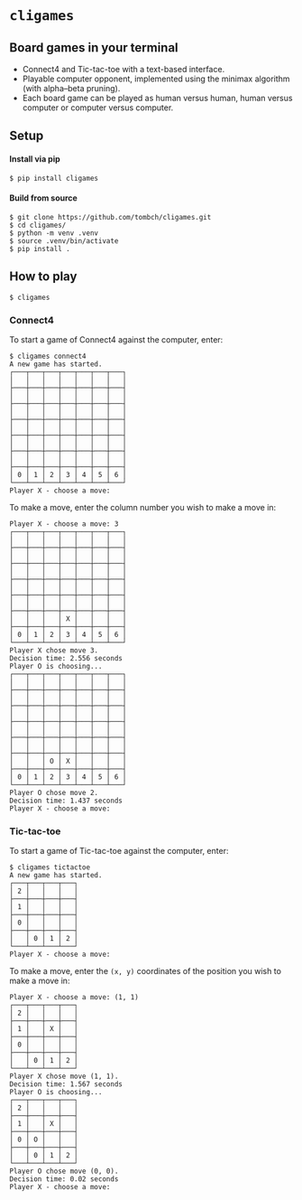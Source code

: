 # `cligames`

## Board games in your terminal
* Connect4 and Tic-tac-toe with a text-based interface.
* Playable computer opponent, implemented using the minimax algorithm (with alpha–beta pruning).
* Each board game can be played as human versus human, human versus computer or computer versus computer.

## Setup

#### Install via pip

```
$ pip install cligames
```

#### Build from source

```
$ git clone https://github.com/tombch/cligames.git
$ cd cligames/
$ python -m venv .venv
$ source .venv/bin/activate
$ pip install .
```

## How to play
```
$ cligames
```

### Connect4

To start a game of Connect4 against the computer, enter:
```
$ cligames connect4
A new game has started.
┌───┬───┬───┬───┬───┬───┬───┐
│   │   │   │   │   │   │   │
├───┼───┼───┼───┼───┼───┼───┤
│   │   │   │   │   │   │   │
├───┼───┼───┼───┼───┼───┼───┤
│   │   │   │   │   │   │   │
├───┼───┼───┼───┼───┼───┼───┤
│   │   │   │   │   │   │   │
├───┼───┼───┼───┼───┼───┼───┤
│   │   │   │   │   │   │   │
├───┼───┼───┼───┼───┼───┼───┤
│   │   │   │   │   │   │   │
├───┼───┼───┼───┼───┼───┼───┤
│ 0 │ 1 │ 2 │ 3 │ 4 │ 5 │ 6 │
└───┴───┴───┴───┴───┴───┴───┘
Player X - choose a move: 
```

To make a move, enter the column number you wish to make a move in:
```
Player X - choose a move: 3   
┌───┬───┬───┬───┬───┬───┬───┐
│   │   │   │   │   │   │   │
├───┼───┼───┼───┼───┼───┼───┤
│   │   │   │   │   │   │   │
├───┼───┼───┼───┼───┼───┼───┤
│   │   │   │   │   │   │   │
├───┼───┼───┼───┼───┼───┼───┤
│   │   │   │   │   │   │   │
├───┼───┼───┼───┼───┼───┼───┤
│   │   │   │   │   │   │   │
├───┼───┼───┼───┼───┼───┼───┤
│   │   │   │ X │   │   │   │
├───┼───┼───┼───┼───┼───┼───┤
│ 0 │ 1 │ 2 │ 3 │ 4 │ 5 │ 6 │
└───┴───┴───┴───┴───┴───┴───┘
Player X chose move 3.
Decision time: 2.556 seconds
Player O is choosing... 
┌───┬───┬───┬───┬───┬───┬───┐
│   │   │   │   │   │   │   │
├───┼───┼───┼───┼───┼───┼───┤
│   │   │   │   │   │   │   │
├───┼───┼───┼───┼───┼───┼───┤
│   │   │   │   │   │   │   │
├───┼───┼───┼───┼───┼───┼───┤
│   │   │   │   │   │   │   │
├───┼───┼───┼───┼───┼───┼───┤
│   │   │   │   │   │   │   │
├───┼───┼───┼───┼───┼───┼───┤
│   │   │ O │ X │   │   │   │
├───┼───┼───┼───┼───┼───┼───┤
│ 0 │ 1 │ 2 │ 3 │ 4 │ 5 │ 6 │
└───┴───┴───┴───┴───┴───┴───┘
Player O chose move 2.
Decision time: 1.437 seconds
Player X - choose a move: 
```

### Tic-tac-toe

To start a game of Tic-tac-toe against the computer, enter:
```
$ cligames tictactoe
A new game has started.
┌───┬───┬───┬───┐
│ 2 │   │   │   │
├───┼───┼───┼───┤
│ 1 │   │   │   │
├───┼───┼───┼───┤
│ 0 │   │   │   │
├───┼───┼───┼───┤
│   │ 0 │ 1 │ 2 │
└───┴───┴───┴───┘
Player X - choose a move: 
```

To make a move, enter the `(x, y)` coordinates of the position you wish to make a move in:
```
Player X - choose a move: (1, 1)
┌───┬───┬───┬───┐
│ 2 │   │   │   │
├───┼───┼───┼───┤
│ 1 │   │ X │   │
├───┼───┼───┼───┤
│ 0 │   │   │   │
├───┼───┼───┼───┤
│   │ 0 │ 1 │ 2 │
└───┴───┴───┴───┘
Player X chose move (1, 1).
Decision time: 1.567 seconds
Player O is choosing... 
┌───┬───┬───┬───┐
│ 2 │   │   │   │
├───┼───┼───┼───┤
│ 1 │   │ X │   │
├───┼───┼───┼───┤
│ 0 │ O │   │   │
├───┼───┼───┼───┤
│   │ 0 │ 1 │ 2 │
└───┴───┴───┴───┘
Player O chose move (0, 0).
Decision time: 0.02 seconds
Player X - choose a move: 
```
